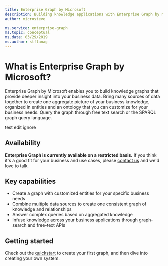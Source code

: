 ```yaml
---
title: Enterprise Graph by Microsoft
description: Building knowledge applications with Enterprise Graph by Microsoft
author: microsteve

ms.service: enterprise-graph
ms.topic: conceptual
ms.date: 03/29/2019
ms.author: stflanag
---
```


# What is Enterprise Graph by Microsoft?

Enterprise Graph by Microsoft enables you to build knowledge graphs that provide deeper insight into your business data. Bring many sources of data together to create one aggregate picture of your business knowledge, organized in entities and an ontology that you can customize for your business needs. Query the graph through free text search or the SPARQL graph query language.

test edit ignore

## Availability

**Enterprise Graph is currently available on a restricted basis.** If you think it's a good fit for your business and use cases, please <a href="mailto:eg-suport@microsoft.com?Subject=EG%20interest">contact us</a> and we'd love to talk.

## Key capabilities

* Create a graph with customized entities for your specific business needs
* Combine multiple data sources to create one consistent graph of knowledge and relationships
* Answer complex queries based on aggregated knowledge
* Infuse knowledge across your business applications through graph-search and free-text APIs

## Getting started

Check out the [quickstart](build-graph.md) to create your first graph, and then dive into creating your own system.
